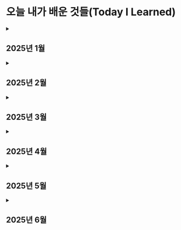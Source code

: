 # 오늘 내가 배운 것들(Today I Learned)

<details>
  <summary><h2>2025년 1월</h3></summary>
  <div>
    <details>
      <summary><h3>[1월 셋째주, 1주차] : CS기초, CLI, 멀티스레드</h4></summary>
      <div>
        25.01.14 파이썬 프로그래밍 (<a href="https://github.com/stupidyoh/noah-til/blob/main/2025/Jan/2025-01-14.md">상세 내역 링크</a>)<br><br>
        25.01.15 CLI 프로그램 (<a href="https://github.com/stupidyoh/noah-til/blob/main/2025/Jan/2025-01-15.md">상세 내역 링크</a>)<br><br>
        25.01.16 멀티스레드 (<a href="https://github.com/stupidyoh/noah-til/blob/main/2025/Jan/2025-01-16.md">상세 내역 링크</a>)<br><br>
        25.01.17 딥다이브 (<a href="https://github.com/stupidyoh/noah-til/blob/main/2025/Jan/2025-01-17.md">상세 내역 링크</a>)
      </div>
    </details>
    <details>
      <summary><h3>[1월 넷째주, 1.5주차] : Git, JavaScript, 웹</h4></summary>
      <div>
        25.01.29 Git (<a href="https://github.com/stupidyoh/noah-til/blob/main/2025/Jan/2025-01-29.md">상세 내역 링크</a>)<br><br>
        25.01.31 JavaScript 기초 (<a href="https://github.com/stupidyoh/noah-til/blob/main/2025/Jan/2025-01-31.md">상세 내역 링크</a>)<br><br>
        25.02.01 웹 기초 (<a href="https://github.com/stupidyoh/noah-til/blob/main/2025/Feb/2025-02-01.md">상세 내역 링크</a>)
      </div>
    </details>
  </div>
</details>

<details>
  <summary><h2>2025년 2월</h3></summary>
  <div>
    <details>
      <summary><h3>[2월 첫째주, 2주차] : 데이터분석</h4></summary>
      <div>
        25.02.03 1주차 과제/딥다이브 코멘트 (<a href="https://github.com/stupidyoh/noah-til/blob/main/2025/Feb/2025-02-03.md">상세 내역 링크</a>)<br><br>
        25.02.04 NumPy, Pandas (<a href="https://github.com/stupidyoh/noah-til/blob/main/2025/Feb/2025-02-04.md">상세 내역 링크</a>)<br><br>
        25.02.05 NumPy Doc (<a href="https://github.com/stupidyoh/noah-til/blob/main/2025/Feb/2025-02-05.md">상세 내역 링크</a>)<br><br>
        25.02.06 Pandas Doc (<a href="https://github.com/stupidyoh/noah-til/blob/main/2025/Feb/2025-02-06.md">상세 내역 링크</a>)<br><br>
        25.02.07 딥다이브 (<a href="https://github.com/stupidyoh/noah-til/blob/main/2025/Feb/2025-02-07.md">상세 내역 링크</a>)<br><br>
        25.02.08 선형대수 (<a href="https://github.com/stupidyoh/noah-til/blob/main/2025/Feb/2025-02-08.md">상세 내역 링크</a>)
      </div>
    </details>
    <details>
      <summary><h3>[2월 둘째주, 3주차] : 데이터시각화</h4></summary>
      <div>
        25.02.10 데이터시각화 (<a href="https://github.com/stupidyoh/noah-til/blob/main/2025/Feb/2025-02-10.md">상세 내역 링크</a>)<br><br>
        25.02.11 크램폴린IDE (<a href="https://github.com/stupidyoh/noah-til/blob/main/2025/Feb/2025-02-11.md">상세 내역 링크</a>)<br><br>
        25.02.12 SciPy 심화 - 정규분포 (<a href="https://github.com/stupidyoh/noah-til/blob/main/2025/Feb/2025-02-12.md">상세 내역 링크</a>)<br><br>
        25.02.13 SciPy 심화 - 가설검정 (<a href="https://github.com/stupidyoh/noah-til/blob/main/2025/Feb/2025-02-13.md">상세 내역 링크</a>)<br><br>
        25.02.14 딥다이브 (<a href="https://github.com/stupidyoh/noah-til/blob/main/2025/Feb/2025-02-14.md">상세 내역 링크</a>)<br><br>
        25.02.15 선형대수 - 선형변환 (<a href="https://github.com/stupidyoh/noah-til/blob/main/2025/Feb/2025-02-15.md">상세 내역 링크</a>)<br><br>
        25.02.17 다변수 미적분 (<a href="https://github.com/stupidyoh/noah-til/blob/main/2025/Feb/2025-02-17.md">상세 내역 링크</a>)
      </div>
    </details>
    <details>
      <summary><h3>[2월 셋째주, 4주차] : 머신러닝</h4></summary>
      <div>
        25.02.18 머신러닝 (<a href="https://github.com/stupidyoh/noah-til/blob/main/2025/Feb/2025-02-18.md">상세 내역 링크</a>)<br><br>
        25.02.19 머신러닝 심화 (<a href="https://github.com/stupidyoh/noah-til/blob/main/2025/Feb/2025-02-19.md">상세 내역 링크</a>)<br><br>
        25.02.20 API 서버 (<a href="https://github.com/stupidyoh/noah-til/blob/main/2025/Feb/2025-02-20.md">상세 내역 링크</a>)<br><br>
        25.02.21 딥다이브 (<a href="https://github.com/stupidyoh/noah-til/blob/main/2025/Feb/2025-02-21.md">상세 내역 링크</a>)<br><br>
        25.02.22 LLM API 서버 (<a href="https://github.com/stupidyoh/noah-til/blob/main/2025/Feb/2025-02-22.md">상세 내역 링크</a>)
      </div>
    </details>
    <details>
      <summary><h3>[2월 넷째주, 5주차] : 딥러닝 기초 및 해커톤</h4></summary>
      <div>
        25.02.24 딥러닝 (<a href="https://github.com/stupidyoh/noah-til/blob/main/2025/Feb/2025-02-24.md">상세 내역 링크</a>)<br><br>
        25.02.25 ~ 25.02.28 해커톤 (<a href="https://github.com/stupidyoh/noah-til/blob/main/2025/Feb/2025-02-28.md">상세 내역 링크</a>)
      </div>
    </details>
  </div>
</details>

<details>
  <summary><h2>2025년 3월</h3></summary>
  <div>
    <details>
      <summary><h3>[3월 첫째주, 6주차] : 딥러닝 기초2</h4></summary>
      <div>
        25.03.04 딥러닝 (<a href="https://github.com/stupidyoh/noah-til/blob/main/2025/Mar/2025-03-04.md">상세 내역 링크</a>)<br><br>
        25.03.05 딥러닝 (<a href="https://github.com/stupidyoh/noah-til/blob/main/2025/Mar/2025-03-05.md">상세 내역 링크</a>)<br><br>
        25.03.06 딥러닝 심화2 (<a href="https://github.com/stupidyoh/noah-til/blob/main/2025/Mar/2025-03-06.md">상세 내역 링크</a>)<br><br>
        25.03.08 Streamlit (<a href="https://github.com/stupidyoh/noah-til/blob/main/2025/Mar/2025-03-08.md">상세 내역 링크</a>)
      </div>
    </details>
    <details>
      <summary><h3>[3월 둘째주, 7주차] : 생성형 AI</h4></summary>
      <div>
        25.03.10 생성형AI (<a href="https://github.com/stupidyoh/noah-til/blob/main/2025/Mar/2025-03-10.md">상세 내역 링크</a>)<br><br>
        25.03.11 생성형AI2 (<a href="https://github.com/stupidyoh/noah-til/blob/main/2025/Mar/2025-03-11.md">상세 내역 링크</a>)
      </div>
    </details>
    <details>
      <summary><h3>[3월 셋째주, 8주차] : 데이터 활용 및 구현</h4></summary>
      <div>
        25.03.17 데이터베이스 (<a href="https://github.com/stupidyoh/noah-til/blob/main/2025/Mar/2025-03-17.md">상세 내역 링크</a>)<br><br>
        25.03.18 데이터베이스2 (<a href="https://github.com/stupidyoh/noah-til/blob/main/2025/Mar/2025-03-18.md">상세 내역 링크</a>)<br><br>
        25.03.19 데이터베이스3 (<a href="https://github.com/stupidyoh/noah-til/blob/main/2025/Mar/2025-03-19.md">상세 내역 링크</a>)<br><br>
        25.03.20 데이터베이스4 (<a href="https://github.com/stupidyoh/noah-til/blob/main/2025/Mar/2025-03-20.md">상세 내역 링크</a>)<br><br>
        25.03.21 딥다이브 (<a href="https://github.com/stupidyoh/noah-til/blob/main/2025/Mar/2025-03-21.md">상세 내역 링크</a>)<br><br>
        25.03.22 데이터베이스5 (<a href="https://github.com/stupidyoh/noah-til/blob/main/2025/Mar/2025-03-22.md">상세 내역 링크</a>)
      </div>
    </details>
    <details>
      <summary><h3>[3월 넷째주, 9주차] : 개인 프로젝트</h4></summary>
      <div>
        25.03.24 개인프로젝트 중간 발표 (<a href="https://github.com/stupidyoh/noah-til/blob/main/2025/Mar/2025-03-24.md">상세 내역 링크</a>)<br><br>
        25.03.25 개인프로젝트 (<a href="https://github.com/stupidyoh/noah-til/blob/main/2025/Mar/2025-03-25.md">상세 내역 링크</a>)<br><br>
        25.03.26 개인프로젝트 (<a href="https://github.com/stupidyoh/noah-til/blob/main/2025/Mar/2025-03-26.md">상세 내역 링크</a>)<br><br>
        25.03.27 개인프로젝트 (<a href="https://github.com/stupidyoh/noah-til/blob/main/2025/Mar/2025-03-27.md">상세 내역 링크</a>)<br><br>
        25.03.28 개인프로젝트 (<a href="https://github.com/stupidyoh/noah-til/blob/main/2025/Mar/2025-03-28.md">상세 내역 링크</a>)
      </div>
    </details>
  </div>
</details>



<details>
  <summary><h2>2025년 4월</h3></summary>
  <div>
    <details>
      <summary><h3>[4월 셋째주, 13주차] : 설계</h4></summary>
      <div>
        25.04.24 최종 통합 설계 및 회고 (<a href="https://github.com/stupidyoh/noah-til/blob/main/2025/Apr/2025-04-24.md">상세 내역 링크</a>)<br><br>
      </div>
    </details>
    <details>
      <summary><h3>[4월 넷째주, 14주차] : v1 기능 구현[스프린트3]</h4></summary>
      <div>
        25.04.28 최종 통합 설계 및 회고 (<a href="https://github.com/stupidyoh/noah-til/blob/main/2025/Apr/2025-04-28.md">상세 내역 링크</a>)<br><br>
        25.04.29 아키텍처 구성 (<a href="https://github.com/stupidyoh/noah-til/blob/main/2025/Apr/2025-04-29.md">상세 내역 링크</a>)<br><br>
        25.04.30 FastAPI 서버 개발 (<a href="https://github.com/stupidyoh/noah-til/blob/main/2025/Apr/2025-04-30.md">상세 내역 링크</a>)<br><br>
        25.05.01 API 테스트 (<a href="https://github.com/stupidyoh/noah-til/blob/main/2025/May/2025-05-01.md">상세 내역 링크</a>)<br><br>
        25.05.02 Test 및 Utils 모듈 개발 (<a href="https://github.com/stupidyoh/noah-til/blob/main/2025/May/2025-05-02.md">상세 내역 링크</a>)<br><br>
      </div>
    </details>
</div>
</details>
<details>
  <summary><h2>2025년 5월</h3></summary>
  <div>
    <details>
      <summary><h3>[5월 첫째주, 15주차] : 테스트 및 최적화[스프린트3]</h4></summary>
      <div>
        25.05.07 단위/통합/부하테스트 (<a href="https://github.com/stupidyoh/noah-til/blob/main/2025/May/2025-05-07.md">상세 내역 링크</a>)<br><br>
        25.05.08 멘토링 대비 및 부하테스트 (<a href="https://github.com/stupidyoh/noah-til/blob/main/2025/May/2025-05-08.md">상세 내역 링크</a>)<br><br>
        25.05.09 멘토링 및 매칭스코어 코드개선 (<a href="https://github.com/stupidyoh/noah-til/blob/main/2025/May/2025-05-09.md">상세 내역 링크</a>)<br><br>
      </div>
    </details>
    <details>
      <summary><h3>[5월 둘째주, 16주차] : 테스트 및 최적화[스프린트4]</h4></summary>
      <div>
        25.05.12 스프린트플래닝 & 모델추가조사 (<a href="https://github.com/stupidyoh/noah-til/blob/main/2025/May/2025-05-12.md">상세 내역 링크</a>)<br><br>
        25.05.13 모델추가조사 & 사용자등록 API 최적화 (<a href="https://github.com/stupidyoh/noah-til/blob/main/2025/May/2025-05-13.md">상세 내역 링크</a>)<br><br>
        25.05.14 사용자등록 API 최적화 (<a href="https://github.com/stupidyoh/noah-til/blob/main/2025/May/2025-05-14.md">상세 내역 링크</a>)<br><br>
        25.05.15 GPU 테스트 서버 구축(Colab) (<a href="https://github.com/stupidyoh/noah-til/blob/main/2025/May/2025-05-15.md">상세 내역 링크</a>)<br><br>
        25.05.16 GPU 테스트 서버 구축(GCP) (<a href="https://github.com/stupidyoh/noah-til/blob/main/2025/May/2025-05-16.md">상세 내역 링크</a>)<br><br>
      </div>
    </details>
    <details>
      <summary><h3>[5월 셋째주, 17주차] : 테스트 및 최적화[스프린트4]</h4></summary>
      <div>
        25.05.19 GPU 테스트 서버 구축(GCP) (<a href="https://github.com/stupidyoh/noah-til/blob/main/2025/May/2025-05-19.md">상세 내역 링크</a>)<br><br>
        25.05.20 MCP 서버 및 클라이언트 구축 (<a href="https://github.com/stupidyoh/noah-til/blob/main/2025/May/2025-05-20.md">상세 내역 링크</a>)<br><br>
        25.05.21 MCP 서버 및 클라이언트 구축 (<a href="https://github.com/stupidyoh/noah-til/blob/main/2025/May/2025-05-21.md">상세 내역 링크</a>)<br><br>
        25.05.22 MCP 서버 및 클라이언트 구축 (<a href="https://github.com/stupidyoh/noah-til/blob/main/2025/May/2025-05-22.md">상세 내역 링크</a>)<br><br>
        25.05.23 MCP 서버 및 클라이언트 구축 (<a href="https://github.com/stupidyoh/noah-til/blob/main/2025/May/2025-05-23.md">상세 내역 링크</a>)<br><br>
      </div>
    </details>
    <details>
      <summary><h3>[5월 넷째주, 18주차] : MCP 적용 및 리펙터링[스프린트5]</h4></summary>
      <div>
        25.05.26 MCP 통합 (<a href="https://github.com/stupidyoh/noah-til/blob/main/2025/May/2025-05-26%2627.md">상세 내역 링크</a>)<br><br>
        25.05.27 MCP 통합 (<a href="https://github.com/stupidyoh/noah-til/blob/main/2025/May/2025-05-26%2627.md">상세 내역 링크</a>)<br><br>
        25.05.28 코드리뷰 (<a href="https://github.com/stupidyoh/noah-til/blob/main/2025/May/2025-05-28.md">상세 내역 링크</a>)<br><br>
        25.05.29 코드리뷰 및 리팩터링 (<a href="https://github.com/stupidyoh/noah-til/blob/main/2025/May/2025-05-29.md">상세 내역 링크</a>)<br><br>
        25.05.30 리팩터링 및 서버 구축 문서화 (<a href="https://github.com/stupidyoh/noah-til/blob/main/2025/May/2025-05-30.md">상세 내역 링크</a>)<br><br>
      </div>
    </details>
  </div>
</details>

<details>
  <summary><h2>2025년 6월</h3></summary>
  <div>
    <details>
      <summary><h3>[6월 첫째주, 19주차] : 테스트 및 최적화[스프린트5]</h4></summary>
      <div>
        25.06.04 prod 서버 트러블슈팅 (<a href="https://github.com/stupidyoh/noah-til/blob/main/2025/Jun/2025-06-04.md">상세 내역 링크</a>)<br><br>
        25.06.05 prod 서버 트러블슈팅 및 MCP 재연결 (<a href="https://github.com/stupidyoh/noah-til/blob/main/2025/Jun/2025-06-05.md">상세 내역 링크</a>)<br><br>
      </div>
    </details>
    <details>
      <summary><h3>[6월 둘째주, 20주차] : 테스트 및 최적화[스프린트6]</h4></summary>
      <div>
        25.06.09 Ollama/vLLM 테스트 (<a href="https://github.com/stupidyoh/noah-til/blob/main/2025/Jun/2025-06-09.md">상세 내역 링크</a>)<br><br>
        25.06.10 MCP 연결 (<a href="https://github.com/stupidyoh/noah-til/blob/main/2025/Jun/2025-06-10.md">상세 내역 링크</a>)<br><br>
        25.06.11 MCP 연결 및 SLM 평가 계획 초안 작성 (<a href="https://github.com/stupidyoh/noah-til/blob/main/2025/Jun/2025-06-11.md">상세 내역 링크</a>)<br><br>
      </div>
    </details>

  </div>
</details>

